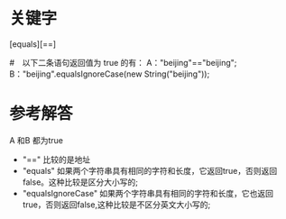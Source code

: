 # 关键字

[equals][==]

#　以下二条语句返回值为 true 的有： A："beijing"=="beijing"; B："beijing".equalsIgnoreCase(new String("beijing"));

# 参考解答

A 和B 都为true
* "==" 比较的是地址
* "equals" 如果两个字符串具有相同的字符和长度，它返回true，否则返回false。这种比较是区分大小写的;
* "equalsIgnoreCase" 如果两个字符串具有相同的字符和长度，它也返回true，否则返回false,这种比较是不区分英文大小写的;


